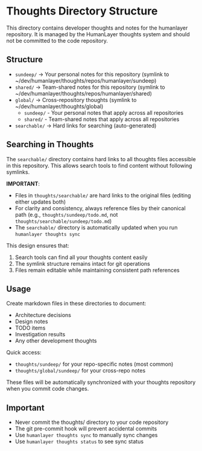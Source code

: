 # Thoughts Directory Structure

This directory contains developer thoughts and notes for the humanlayer repository.
It is managed by the HumanLayer thoughts system and should not be committed to the code repository.

## Structure

- `sundeep/` → Your personal notes for this repository (symlink to ~/dev/humanlayer/thoughts/repos/humanlayer/sundeep)
- `shared/` → Team-shared notes for this repository (symlink to ~/dev/humanlayer/thoughts/repos/humanlayer/shared)
- `global/` → Cross-repository thoughts (symlink to ~/dev/humanlayer/thoughts/global)
  - `sundeep/` - Your personal notes that apply across all repositories
  - `shared/` - Team-shared notes that apply across all repositories
- `searchable/` → Hard links for searching (auto-generated)

## Searching in Thoughts

The `searchable/` directory contains hard links to all thoughts files accessible in this repository. This allows search tools to find content without following symlinks.

**IMPORTANT**:
- Files in `thoughts/searchable/` are hard links to the original files (editing either updates both)
- For clarity and consistency, always reference files by their canonical path (e.g., `thoughts/sundeep/todo.md`, not `thoughts/searchable/sundeep/todo.md`)
- The `searchable/` directory is automatically updated when you run `humanlayer thoughts sync`

This design ensures that:
1. Search tools can find all your thoughts content easily
2. The symlink structure remains intact for git operations
3. Files remain editable while maintaining consistent path references

## Usage

Create markdown files in these directories to document:
- Architecture decisions
- Design notes
- TODO items
- Investigation results
- Any other development thoughts

Quick access:
- `thoughts/sundeep/` for your repo-specific notes (most common)
- `thoughts/global/sundeep/` for your cross-repo notes

These files will be automatically synchronized with your thoughts repository when you commit code changes.

## Important

- Never commit the thoughts/ directory to your code repository
- The git pre-commit hook will prevent accidental commits
- Use `humanlayer thoughts sync` to manually sync changes
- Use `humanlayer thoughts status` to see sync status
